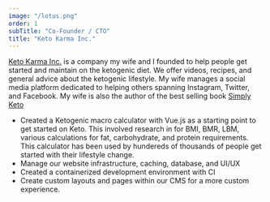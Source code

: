 ```yaml
---
image: "/lotus.png"
order: 1
subTitle: "Co-Founder / CTO"
title: "Keto Karma Inc."
---
```


[Keto Karma Inc.](https://ketokarma.com) is a company my wife and I founded to help people get started and maintain on the ketogenic diet.
We offer videos, recipes, and general advice about the ketogenic lifestyle. 
My wife manages a social media platform dedicated to helping others spanning Instagram, Twitter, and Facebook. 
My wife is also the author of the best selling book [Simply Keto](https://ketokarma.com/book)

* Created a Ketogenic macro calculator with Vue.js as a starting point to get started on Keto.
  This involved research in for BMI, BMR, LBM, various calculations for fat, carbohydrate, and protein requirements. This calculator
  has been used by hundereds of thousands of people get started with their lifestyle change.
* Manage our website infrastructure, caching, database, and UI/UX
* Created a containerized development environment with CI
* Create custom layouts and pages within our CMS for a more custom experience. 
  
   